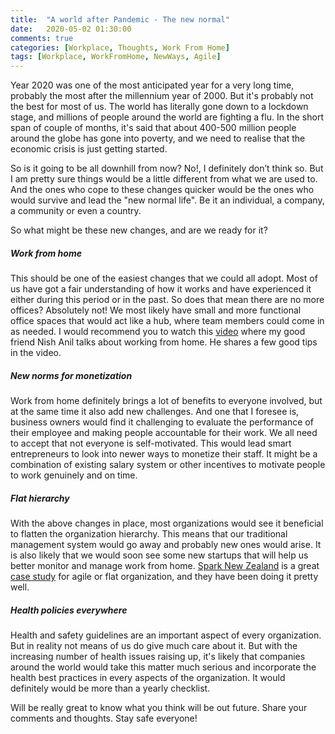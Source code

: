 ```yaml
---
title:  "A world after Pandemic - The new normal"
date:   2020-05-02 01:30:00
comments: true
categories: [Workplace, Thoughts, Work From Home]
tags: [Workplace, WorkFromHome, NewWays, Agile]
---
```


Year 2020 was one of the most anticipated year for a very long time, probably the most after the millennium  year of 2000. But it's probably not the best for most of us. The world has literally gone down to a lockdown stage, and millions of people around the world are fighting a flu. In the short span of couple of months, it's said that about 400-500 million people around the globe has gone into poverty, and we need to realise that the economic crisis is just getting started.

So is it going to be all downhill from now? No!, I definitely don’t think so. But I am pretty sure things would be a little different from what we are used to. And the ones who cope to these changes quicker would be the ones who would survive and lead the "new normal life". Be it an individual, a company, a community or even a country.

So what might be these new changes, and are we ready for it?

##### **Work from home**

[youtube]: https://www.youtube.com/watch?v=jzbSgBBrbI8
This should be one of the easiest changes that we could all adopt. Most of us have got a fair understanding of how it works  and have experienced it either during this period or in the past. So does that mean there are no more offices? Absolutely not! We most likely have small and more functional office spaces that would act like a hub, where team members could come in as needed. I would recommend you to watch this [video][youtube] where my good friend Nish Anil talks about working from home. He shares a few good tips in the video.

##### **New norms for monetization**

Work from home definitely brings a lot of benefits to everyone involved, but at the same time it also add new challenges. And one that I foresee is, business owners would find it challenging to evaluate the performance of their employee and making people accountable for their work. We all need to accept that not everyone is self-motivated. This would lead smart entrepreneurs to look into newer ways to monetize their staff. It might be a combination of existing salary system or other incentives to motivate people to work genuinely and on time.

##### **Flat hierarchy**

With the above changes in place, most organizations would see it beneficial to flatten the organization hierarchy. This means that our traditional  management system would go away and probably new ones would arise. It is also likely that we would soon see some new startups that will help us better monitor and manage work from home. [Spark New Zealand][spark] is a great [case study][casestudy] for agile or flat organization, and they have been doing it pretty well.

##### **Health policies everywhere**

Health and safety guidelines are an important aspect of every organization. But in reality not means of us do give much care about it. But with the increasing number of health issues raising up, it's likely that companies around the world would take this matter much serious and incorporate the health best practices in every aspects of the organization. It would definitely would be more than a yearly checklist.


Will be really great to know what you think will be out future. Share your comments and thoughts. Stay safe everyone!

[youtube]: https://www.youtube.com/watch?v=jzbSgBBrbI8
[spark]: https://www.spark.co.nz/
[casestudy]: https://www.sparklab.co.nz/articles/agile-transformation-cowley/
